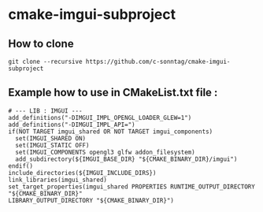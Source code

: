 # cmake-imgui-subproject

## How to clone
``` git clone --recursive https://github.com/c-sonntag/cmake-imgui-subproject ```

## Example how to use in CMakeList.txt file :
 
```
# --- LIB : IMGUI ---
add_definitions("-DIMGUI_IMPL_OPENGL_LOADER_GLEW=1")
add_definitions("-DIMGUI_IMPL_API=")
if(NOT TARGET imgui_shared OR NOT TARGET imgui_components)
  set(IMGUI_SHARED ON)
  set(IMGUI_STATIC OFF)
  set(IMGUI_COMPONENTS opengl3 glfw addon_filesystem)
  add_subdirectory(${IMGUI_BASE_DIR} "${CMAKE_BINARY_DIR}/imgui")
endif()
include_directories(${IMGUI_INCLUDE_DIRS})
link_libraries(imgui_shared)
set_target_properties(imgui_shared PROPERTIES RUNTIME_OUTPUT_DIRECTORY "${CMAKE_BINARY_DIR}" 
LIBRARY_OUTPUT_DIRECTORY "${CMAKE_BINARY_DIR}")
```


